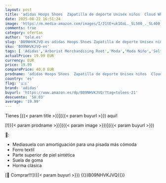 ```yaml
---
layout: post
title: 'adidas Hoops Shoes  Zapatilla de deporte Unisex niños  Cloud White Cloud White Cloud White  34 EU'
date: 2025-08-22 16:51:24
image: 'https://m.media-amazon.com/images/I/21tE+uk1OaL._SL500_._SL400_.jpg'
comments: true
category: ofertas
author: 'tole.es'
slug: 'B09NHVKJVQ-es adidas Hoops Shoes Zapatilla de deporte Unisex niños Cloud...'
sku: 'B09NHVKJVQ-es'
tags: [ 'Adidas','Arborist Merchandising Root','Moda','Moda Niño','Self Service','Special Features Stores','Zapatillas casual para niño','Zapatillas deportivas y de moda para niños','Zapatos de niño','adidas','c8538d25-3af9-48d3-aeff-5f3ce5572a36_0','c8538d25-3af9-48d3-aeff-5f3ce5572a36_1801','zapatilla','🇪🇸', ]
actualPrice: 19.99 EUR
currency: EUR
price: 19.99
comparePrice: 40.0 EUR
prodname: 'adidas Hoops Shoes  Zapatilla de deporte Unisex niños  Cloud White Cloud White Cloud White  34 EU'
country: 'es'
flag: '🇪🇸'
brand: 'adidas'
buyurl: 'https://www.amazon.es/dp/B09NHVKJVQ/?tag=tolees-21'
descuento: '50.03'
average: '19.99'
---
```


Tienes [{{< param title >}}]({{< param buyurl >}}) aqui!

[![{{< param prodname >}}]({{< param image >}})]({{< param buyurl >}})

🔎:

- Mediasuela con amortiguación para una pisada más cómoda
- Forro textil
- Parte superior de piel sintética
- Suela de goma
- Horma clásica

[🛒 Comprar!!!]({{< param buyurl >}})
{{<world>}}B09NHVKJVQ{{</world>}}
